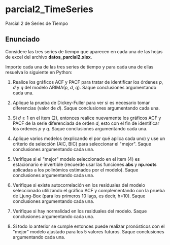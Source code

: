 # parcial2_TimeSeries
Parcial 2 de Series de Tiempo

## Enunciado

Considere las tres series de tiempo que aparecen en cada una de las hojas de excel del archivo __datos_parcial2.xlsx__.

Importe cada una de las tres series de tiempo y para cada una de ellas resuelva lo siguiente en Python:

1. Realice los gráficos ACF y PACF para tratar de identificar los órdenes $p$, $d$ y $q$ del modelo ARIMA($p$, $d$, $q$). Saque conclusiones argumentando cada una.

2. Aplique la prueba de Dickey-Fuller para ver si es necesario tomar diferencias (valor de $d$). Saque conclusiones argumentando cada una.

3. Si $d\geq 1$ en el item (2), entonces realice nuevamente los gráficos ACF y PACF de la serie diferenciada de orden $d$, esto con el fin de identificar los ordenes $p$ y $q$. Saque conclusiones argumentando cada una.

4. Aplique varios modelos (explicando el por qué aplica cada uno) y use un criterio de selección (AIC, BIC) para seleccionar el "mejor". Saque conclusiones argumentando cada una.

5. Verifique si el "mejor" modelo seleccionado en el item (4) es estacionario e invertible (recuerde usar las funciones __abs__ y __np.roots__ aplicadas a los polinómios estimados por el modelo). Saque conclusiones argumentando cada una.

6. Verifique si existe autocorrelación en los residuales del modelo seleccionado utilizando el gráfico ACF y complementando con la prueba de Ljung-Box (para los primeros 10 lags, es decir, h=10). Saque conclusiones argumentando cada una.

7. Verifique si hay normalidad en los residuales del modelo. Saque conclusiones argumentando cada una.

8. Si todo lo anterior se cumple entonces puede realizar pronósticos con el "mejor" modelo ajustado para los 5 valores futuros. Saque conclusiones argumentando cada una.
